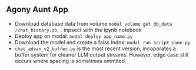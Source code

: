 ## Agony Aunt App

- Download database data from volume `modal volume get db_data /chat_history.db .` inpsect with the ipynb notebook
- Deploy app on modal: `modal deploy app_name.py`
- Download the model and create a faiss index: `modal run script_name.py`
- `chat_advan_v2_buffer.py` is the most recent version, incoporates a buffer system for cleaner LLM output streams. However, edge case still occurs where spacing is sometimes ommited. 

